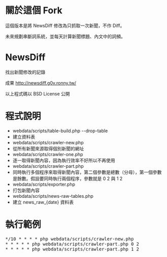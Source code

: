 關於這個 Fork
=============

這個版本是將 NewsDiff 修改為只抓取一次新聞，不作 Diff。

未來規劃串斷詞系統，並每天計算新聞標題、內文中的詞頻。


NewsDiff
========

找出新聞修改的記錄

成果 http://newsdiff.g0v.ronny.tw/

以上程式碼以 BSD License 公開

程式說明
========
* webdata/scripts/table-build.php --drop-table
 * 建立資料表
* webdata/scripts/crawler-new.php
 * 從所有新聞來源取得個別新聞的網址
* webdata/scripts/crawler-one.php
 * 逐一取得新聞內容，因為執行效率不好所以不再使用
* webdata/scripts/crawler-part.php
 * 同時執行多個程序來取得新聞內容，第二個參數是總數（分母），第一個參數是餘數。假設要同時執行兩個程序，參數就是 0 2 與 1 2
* webdata/scripts/exporter.php
 * 打包新聞內容
* webdata/scripts/news-raw-tables.php
 * 建立 news_raw_{date} 資料表

執行範例
========

<pre>
*/10 * * * * php webdata/scripts/crawler-new.php
* * * * * php webdata/scripts/crawler-part.php 0 2
* * * * * php webdata/scripts/crawler-part.php 1 2
</pre>
